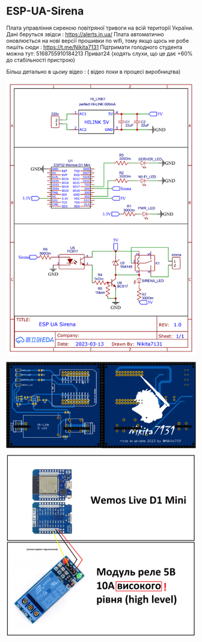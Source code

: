 # ESP-UA-Sirena

Плата управління сиреною повітряної тривоги на всій території України. Дані беруться звідси : https://alerts.in.ua/
Плата автоматично оновлюється на нові версії прошивки по wifi, тому якщо щось не робе пишіть сюди : https://t.me/Nikita7131 
Підтримати голодного студента можна тут: 5168755910184213 Приват24 (ходять слухи, що це дає +60% до стабільності пристрою)



 Більш детально в цьоиу відео : ( відео поки в процесі виробництва)


 
 
 ![alt tag](https://github.com/Nikita7131/ESP-UA-Sirena/blob/main/Schematic/Schematic_sirena_ESP-UA_Sirena.png "Опису не буде")​
 
 ![alt tag](https://github.com/Nikita7131/ESP-UA-Sirena/blob/main/Schematic/photo_PCB.png "Опису не буде")​
 
 ![alt tag](https://github.com/Nikita7131/ESP-UA-Sirena/blob/main/Schematic/components_foto.png "Опису не буде")​
 
 
